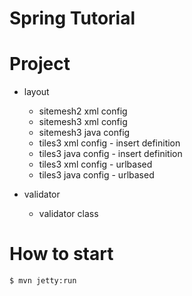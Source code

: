 # Spring Tutorial


# Project
- layout
	- sitemesh2 xml config
	- sitemesh3 xml config
	- sitemesh3 java config
	- tiles3 xml config - insert definition
	- tiles3 java config - insert definition
	- tiles3 xml config - urlbased
	- tiles3 java config - urlbased

- validator
	- validator class



# How to start

	$ mvn jetty:run
